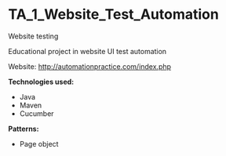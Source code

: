 # TA_1_Website_Test_Automation
Website testing

Educational project in website UI test automation

Website: http://automationpractice.com/index.php

**Technologies used:**
- Java
- Maven
- Cucumber

**Patterns:**
- Page object
